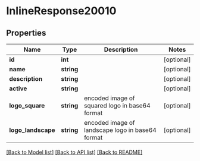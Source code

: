 # InlineResponse20010

## Properties
Name | Type | Description | Notes
------------ | ------------- | ------------- | -------------
**id** | **int** |  | [optional] 
**name** | **string** |  | [optional] 
**description** | **string** |  | [optional] 
**active** | **string** |  | [optional] 
**logo_square** | **string** | encoded image of squared logo in base64 format | [optional] 
**logo_landscape** | **string** | encoded image of landscape logo in base64 format | [optional] 

[[Back to Model list]](../../README.md#documentation-for-models) [[Back to API list]](../../README.md#documentation-for-api-endpoints) [[Back to README]](../../README.md)

